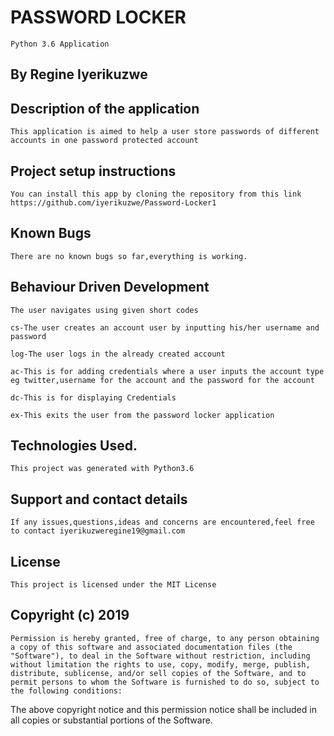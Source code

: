 # PASSWORD LOCKER
    Python 3.6 Application

## By Regine Iyerikuzwe
## Description of the application
    This application is aimed to help a user store passwords of different accounts in one password protected account

## Project setup instructions
    You can install this app by cloning the repository from this link 
    https://github.com/iyerikuzwe/Password-Locker1
## Known Bugs
    There are no known bugs so far,everything is working.

## Behaviour Driven Development
    The user navigates using given short codes 

    cs-The user creates an account user by inputting his/her username and password 

    log-The user logs in the already created account 

    ac-This is for adding credentials where a user inputs the account type eg twitter,username for the account and the password for the account 

    dc-This is for displaying Credentials 

    ex-This exits the user from the password locker application 

## Technologies Used.
    This project was generated with Python3.6

## Support and contact details
    If any issues,questions,ideas and concerns are encountered,feel free to contact iyerikuzweregine19@gmail.com

## License
    This project is licensed under the MIT License

## Copyright (c) 2019
    Permission is hereby granted, free of charge, to any person obtaining a copy of this software and associated documentation files (the "Software"), to deal in the Software without restriction, including without limitation the rights to use, copy, modify, merge, publish, distribute, sublicense, and/or sell copies of the Software, and to permit persons to whom the Software is furnished to do so, subject to the following conditions:

The above copyright notice and this permission notice shall be included in all copies or substantial portions of the Software.

